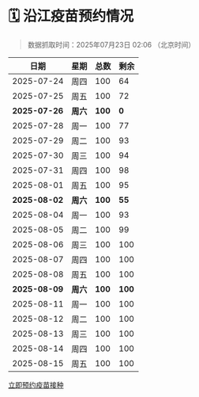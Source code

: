 # 🗓️ 沿江疫苗预约情况

> 数据抓取时间：2025年07月23日 02:06 （北京时间）

| 日期 | 星期 | 总数 | 剩余 |
|------|------|------|------|
| 2025-07-24 | 周四 | 100 | 64 |
| 2025-07-25 | 周五 | 100 | 72 |
| **2025-07-26** | **周六** | **100** | **0** |
| 2025-07-28 | 周一 | 100 | 77 |
| 2025-07-29 | 周二 | 100 | 93 |
| 2025-07-30 | 周三 | 100 | 94 |
| 2025-07-31 | 周四 | 100 | 98 |
| 2025-08-01 | 周五 | 100 | 95 |
| **2025-08-02** | **周六** | **100** | **55** |
| 2025-08-04 | 周一 | 100 | 93 |
| 2025-08-05 | 周二 | 100 | 99 |
| 2025-08-06 | 周三 | 100 | 100 |
| 2025-08-07 | 周四 | 100 | 100 |
| 2025-08-08 | 周五 | 100 | 100 |
| **2025-08-09** | **周六** | **100** | **100** |
| 2025-08-11 | 周一 | 100 | 100 |
| 2025-08-12 | 周二 | 100 | 100 |
| 2025-08-13 | 周三 | 100 | 100 |
| 2025-08-14 | 周四 | 100 | 100 |
| 2025-08-15 | 周五 | 100 | 100 |


<div class="button-container">
<a class="btn" href="http://yfzweb.ishequ.net/#/login" target="_blank">立即预约疫苗接种</a>
</div>
